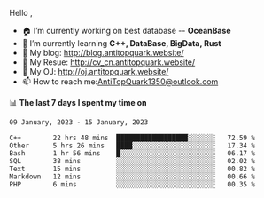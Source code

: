 
Hello , 

- 🏠 I’m currently working on best database -- **OceanBase**
- 🌱 I’m currently learning **C++, DataBase, BigData, Rust**
- 🔭 My blog:   http://blog.antitopquark.website/ 
- 👦 My Resue:  http://cv_cn.antitopquark.website/
- 🚉 My OJ:     http://oj.antitopquark.website/
- 📫 How to reach me:AntiTopQuark1350@outlook.com


📊 **The last 7 days I spent my time on** 

<!--START_SECTION:waka-->
```text
09 January, 2023 - 15 January, 2023

C++        22 hrs 48 mins  ██████████████████░░░░░░░   72.59 % 
Other      5 hrs 26 mins   ████░░░░░░░░░░░░░░░░░░░░░   17.34 % 
Bash       1 hr 56 mins    █░░░░░░░░░░░░░░░░░░░░░░░░   06.17 % 
SQL        38 mins         ░░░░░░░░░░░░░░░░░░░░░░░░░   02.02 % 
Text       15 mins         ░░░░░░░░░░░░░░░░░░░░░░░░░   00.82 % 
Markdown   12 mins         ░░░░░░░░░░░░░░░░░░░░░░░░░   00.66 % 
PHP        6 mins          ░░░░░░░░░░░░░░░░░░░░░░░░░   00.35 %
```
<!--END_SECTION:waka-->


